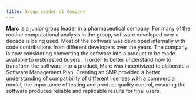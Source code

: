 ```yaml
---
title: Group Leader at Company
---
```


**Marc** is a junior group leader in a pharmaceutical company.
For many of the routine computational analysis in the group, software developed over a decade is being used.
Most of the software was developed internally with code contributions from different developers over the years.
The company is now considering converting the software into a product to be made available to insterested buyers.
In order to better understand how to transform the software into a product, Marc was incentivized to elaborate a Software Management Plan.
Creating an SMP provided a better understanding of compatibility of different licenses with a commercial model, the importance of testing and product quality control, ensuring the software produces reliable and replicable results for final users.
